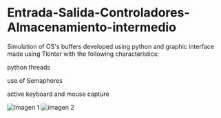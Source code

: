 # Entrada-Salida-Controladores-Almacenamiento-intermedio

Simulation of OS's buffers developed using python and graphic interface made using Tkinter with the following characteristics:

python threads

use of Semaphores

active keyboard and mouse capture

![Imagen 1](https://github.com/isaac080G/Entrada-Salida-Controladores-Almacenamiento-intermedio/assets/144733036/d18f853d-df79-4976-8db9-47988d4a0230)
![imagen 2](https://github.com/isaac080G/Entrada-Salida-Controladores-Almacenamiento-intermedio/assets/144733036/417be969-1572-4ae2-b6e2-db7258c96c24)
